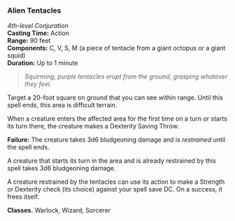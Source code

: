 ### Alien Tentacles
*4th-level Conjuration*  
**Casting Time:** Action  
**Range:** 90 feet  
**Components:** C, V, S, M (a piece of tentacle from a giant octopus or a giant squid)  
**Duration:** Up to 1 minute  

> *Squirming, purple tentacles erupt from the ground, grasping whatever they feel.*

Target a 20-foot square on ground that you can see within range. Until this spell ends, this area is difficult terrain.

When a creature enters the affected area for the first time on a turn or starts its turn there, the creature makes a Dexterity Saving Throw.

**Failure:** The creature takes 3d6 bludgeoning damage and is *restrained* until the spell ends. 

A creature that starts its turn in the area and is already restrained by this spell takes 3d6 bludgeoning damage.

A creature restrained by the tentacles can use its action to make a Strength or Dexterity check (its choice) against your spell save DC. On a success, it frees itself.

**Classes.** Warlock, Wizard, Sorcerer